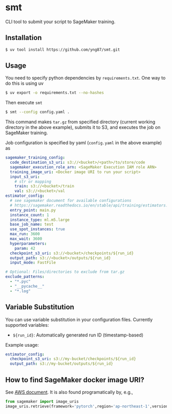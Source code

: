 # smt

CLI tool to submit your script to SageMaker training.

## Installation
```bash
$ uv tool install https://github.com/yng87/smt.git
```

## Usage

You need to specify python dependencies by `requirements.txt`. One way to do this is using uv
```bash
$ uv export -o requirements.txt --no-hashes
```

Then execute `smt`
```bash
$ smt --config config.yaml .
```

This command makes `tar.gz` from specified directory (current working directory in the above example), submits it to S3, and executes the job on SageMaker training.

Job configuration is specified by yaml (`config.yaml` in the above example) as
```yaml
sagemaker_training_config:
  code_destination_s3_uri: s3://<bucket>/<path>/to/store/code
  sagemaker_execution_role_arn: <SageMaker Execution IAM role ARN>
  training_image_uri: <Docker image URI to run your script>
  input_s3_uri:
    # str or mapping
    train: s3://<bucket>/train
    val: s3://<bucket>/val
estimator_config:
  # see sagemaker document for available configurations
  # https://sagemaker.readthedocs.io/en/stable/api/training/estimators.html#sagemaker.estimator.Estimator
  entry_point: main.py
  instance_count: 1
  instance_type: ml.m5.large
  base_job_name: test
  use_spot_instances: true
  max_run: 3600
  max_wait: 3600
  hyperparameters:
    param: 42
  checkpoint_s3_uri: s3://<bucket>/checkpoints/${run_id}
  output_path: s3://<bucket>/outputs/${run_id}
  input_mode: FastFile

# Optional: Files/directories to exclude from tar.gz
exclude_patterns:
  - "*.pyc"
  - "__pycache__"
  - "*.log"
```

## Variable Substitution

You can use variable substitution in your configuration files. Currently supported variables:
- `${run_id}`: Automatically generated run ID (timestamp-based)

Example usage:
```yaml
estimator_config:
  checkpoint_s3_uri: s3://my-bucket/checkpoints/${run_id}
  output_path: s3://my-bucket/outputs/${run_id}
```

## How to find SageMaker docker image URI?

See [AWS document](https://docs.aws.amazon.com/sagemaker/latest/dg-ecr-paths/sagemaker-algo-docker-registry-paths.html). It is also found programatically by, e.g., 

```python
from sagemaker import image_uris
image_uris.retrieve(framework='pytorch',region='ap-northeast-1',version='2.6.0',py_version='py312',image_scope='training', instance_type='ml.t3.large')
```
